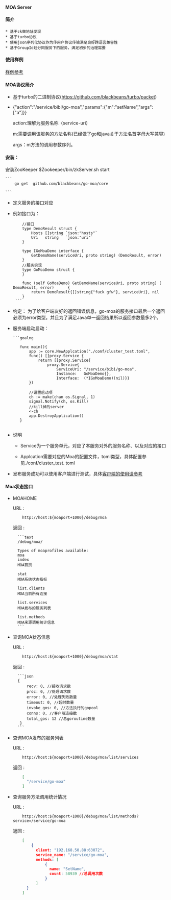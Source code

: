 #### MOA Server

#### 简介
    * 基于zk做地址发现
    * 基于turbo协议
    * 使用json序列化协议作为传用户协议传输满足良好跨语言兼容性
    * 基于GroupId划分同服务下的服务，满足初步的治理需要

#### 使用样例
   [样例参考](https://github.com/blackbeans/go-moa-demo)

#### MOA协议简介

   * 基于turbo的二进制协议(https://github.com/blackbeans/turbo/packet)

   * {"action":"/service/bibi/go-moa","params":{"m":"setName","args":["a"]}}
      
      action:理解为服务名称（service-uri）
      
      m:需要调用该服务的方法名称(已经做了go和java关于方法名首字母大写兼容)
      
      args：m方法的调用参数序列。


#### 安装：
    
   安装ZooKeeper
    $Zookeeper/bin/zkServer.sh start
    
    ```
        go get  github.com/blackbeans/go-moa/core
      
    ```
   
   * 定义服务的接口对应
   
   - 例如接口为：

        ```goalng
            //接口
            type DemoResult struct {
                Hosts []string `json:"hosts"`
                Uri   string   `json:"uri"`
            }
            
            type IGoMoaDemo interface {
                GetDemoName(serviceUri, proto string) (DemoResult, error)
            }
            //服务实现
            type GoMoaDemo struct {
            }
            
            func (self GoMoaDemo) GetDemoName(serviceUri, proto string) (   DemoResult, error)      {
                return DemoResult{[]string{"fuck gfw"}, serviceUri}, nil
            }
         ```
   - 约定：
            为了给客户端友好的返回错误信息，go-moa的服务接口最后一个返回必须为error类型。并且为了满足Java单一返回结果所以返回参数最多2个。
            
   * 服务端启动启动：
    
         ```goalng
    
            func main(){
                app := core.NewApplcation("./conf/cluster_test.toml", 
                func() []proxy.Service {
                    return []proxy.Service{
                        proxy.Service{
                            ServiceUri: "/service/bibi/go-moa",
                            Instance:   GoMoaDemo{},
                            Interface:  (*IGoMoaDemo)(nil)}}
                })
            
                //设置启动项
                ch := make(chan os.Signal, 1)
                signal.Notify(ch, os.Kill)
                //kill掉的server
                <-ch
                app.DestroyApplication()
            }
    
        ```

   * 说明
        - Service为一个服务单元，对应了本服务对外的服务名称、以及对应的接口
    
        - Applcation需要对应的Moa的配置文件，toml类型，具体配置参见./conf/cluster_test. toml
   * 发布服务成功可以使用客户端进行测试，具体[客户端的使用请参考](http://github.com/blackbeans/go-moa-client/blob/master/README.md)

#### Moa状态接口
  
* MOAHOME

   URL : 
    ```http
        http://host:${moaport+1000}/debug/moa
    ```
    返回 :
    
        ```text
        /debug/moa/

        Types of moaprofiles available:
        moa
        index	
        MOA首页
        
        stat	
        MOA系统状态指标
        
        list.clients	
        MOA当前所有连接
        
        list.services	
        MOA发布的服务列表
        
        list.methods	
        MOA来源调用统计信息
        ```
        
* 查询MOA状态信息 
    
    URL : 
    ```http
        http://host:${moaport+1000}/debug/moa/stat
    ```
    返回 :
    
        ```json
        {
            recv: 0, //接收请求数
            proc: 0, //处理请求数
            error: 0, //处理失败数量
            timeout: 0, //超时数量
            invoke_gos: 0, //方法执行的gopool 
            conns: 0, //客户端连接数
            total_gos: 12 //总goroutine数量
         }
        ```
* 查询MOA发布的服务列表

    URL :
     
    ```http
        http://host:${moaport+1000}/debug/moa/list/services
    ```   
    返回 :
    
    ```json
        [
          "/service/go-moa"
        ]

    ```  
   
* 查询服务方法调用统计情况
    
    URL :  
    
    ```http
        http://host:${moaport+1000}/debug/moa/list/methods?service=/service/go-moa
    ```
    返回 :
    
    ```json
        [
            {
              client: "192.168.50.88:63072",
              service_name: "/service/go-moa",
              methods: [
                  {
                    name: "SetName",
                    count: 58939 //总调用次数
                  }
              ]
          }
        ]      
    ```